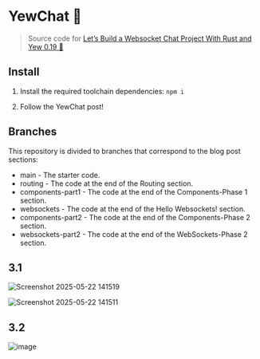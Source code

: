 # YewChat 💬

> Source code for [Let’s Build a Websocket Chat Project With Rust and Yew 0.19 🦀](https://fsjohnny.medium.com/lets-build-a-websockets-project-with-rust-and-yew-0-19-60720367399f)

## Install

1. Install the required toolchain dependencies:
   ```npm i```

2. Follow the YewChat post!

## Branches

This repository is divided to branches that correspond to the blog post sections:

* main - The starter code.
* routing - The code at the end of the Routing section.
* components-part1 - The code at the end of the Components-Phase 1 section.
* websockets - The code at the end of the Hello Websockets! section.
* components-part2 - The code at the end of the Components-Phase 2 section.
* websockets-part2 - The code at the end of the WebSockets-Phase 2 section.

## 3.1
![Screenshot 2025-05-22 141519](https://github.com/user-attachments/assets/34f7a3b2-8091-4a27-951f-6fd934d05fb9)

![Screenshot 2025-05-22 141511](https://github.com/user-attachments/assets/74ff431e-9776-452e-9ead-445f86627a76)

## 3.2
![image](https://github.com/user-attachments/assets/75e3d6aa-453a-4098-95c2-a373d03b233c)
